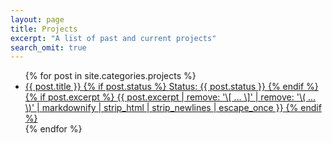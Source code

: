 ```yaml
---
layout: page
title: Projects
excerpt: "A list of past and current projects"
search_omit: true
---
```


<ul class="post-list">
{% for post in site.categories.projects %} 
  <li>
  	<article>
  		<a href="{{ site.url }}{{ post.url }}">{{ post.title }}
  			{% if post.status %}
	  			<i class="fa fa-circle {% if post.status == "Deployed" %}deployed{% endif %}{% if post.status == "Complete" %}complete{% endif %}{% if post.status == "Ongoing - Prototype Complete" %}prototype{% endif %}{% if post.status == "Ongoing - No Prototype Yet" %}no-prototype{% endif %}" aria-hidden="true"></i>
	  			<span class="status">Status: {{ post.status }}</span>
  			{% endif %}
  			{% if post.excerpt %}
  				<span class="excerpt">{{ post.excerpt | remove: '\[ ... \]' | remove: '\( ... \)' | markdownify | strip_html | strip_newlines | escape_once }}</span>
  			{% endif %}
  		</a>
  	</article>
  </li>
{% endfor %}
</ul>
